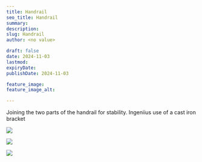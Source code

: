 ```yaml
---
title: Handrail
seo_title: Handrail
summary:
description:
slug: Handrail
author: <no value>

draft: false
date: 2024-11-03
lastmod:
expiryDate:
publishDate: 2024-11-03

feature_image:
feature_image_alt:

---
```

Joining the two parts of the handrail for stability. Ingeniius use of a cast iron bracket

![](/images/8249.jpeg)

![](/images/8250.jpeg)

![](/images/8251.jpeg)